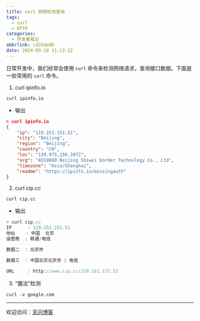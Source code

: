 ```yaml
---
title: curl 网络检测查询
tags:
  - curl
  - HTTP
categories:
  - 开发者笔记
abbrlink: cd25de8b
date: 2024-03-18 11:13:12
---
```


日常开发中，我们经常会使用 `curl` 命令来检测网络请求，查询接口数据。下面是一些常用的 `curl` 命令。

[//]: # (![title]&#40;https://tiven.cn/static/img/img-2018-01-0De2-KDyBGM1FyOdo6hy2.jpg&#41;)

[//]: # (<!-- more -->)

1. curl ipinfo.io

```shell
curl ipinfo.io
```

- 输出

```json
>️ curl ipinfo.io
{
    "ip": "119.151.151.51",
    "city": "Beijing",
    "region": "Beijing",
    "country": "CN",
    "loc": "139.975,156.3972",
    "org": "AS59080 Beijing Shiwei border Technology Co., Ltd",
    "timezone": "Asia/Shanghai",
    "readme": "https://ipinfo.io/missingauth"
}
```

2. curl cip.cc

```shell
curl cip.cc
```

- 输出

```js
> curl cip.cc       
IP      : 119.151.151.51
地址    : 中国  北京
运营商  : 联通/电信

数据二  : 北京市

数据三  : 中国北京北京市 | 电信

URL     : http://www.cip.cc/119.161.171.51
```

3. "魔法"检测

```shell
curl -v google.com
```

---

欢迎访问：[天问博客](https://tiven.cn/p/cd25de8b/ "天问博客-专注于大前端技术")

